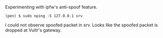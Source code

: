 Experimenting with ipfw's anti-spoof feature.

```console
(pen) $ sudo nping -S 127.0.0.1 srv
```

I could not observe spoofed packet in srv. Looks like the spoofed packet is
dropped at Vultr's gateway.
